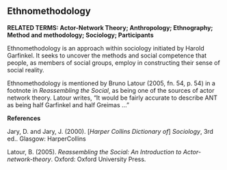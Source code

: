 ## Ethnomethodology

**RELATED TERMS: Actor-Network Theory; Anthropology; Ethnography; Method and methodology; Sociology; Participants**

Ethnomethodology is an approach within sociology initiated by Harold Garfinkel. It seeks to uncover the methods and social competence that people, as members of social groups, employ in constructing their sense of social reality.

Ethnomethodology is mentioned by Bruno Latour (2005, fn. 54, p. 54) in a footnote in _Reassembling the Social_, as being one of the sources of actor network theory. Latour writes, “It would be fairly accurate to describe ANT as being half Garfinkel and half Greimas …”

**References**

Jary, D. and Jary, J. (2000). [_Harper Collins Dictionary of_] _Sociology_, 3rd ed.. Glasgow: HarperCollins

Latour, B. (2005). _Reassembling the Social: An Introduction to Actor-network-theory_. Oxford: Oxford University Press.

